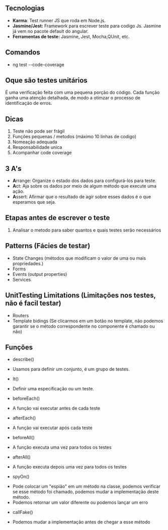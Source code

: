 ## Tecnologias
- **Karma**: Test runner JS que roda em Node.js.
- **Jasmine/Jest:** Framework para escrever teste para codigo Js. Jasmine já vem no pacote default do angular.
- **Ferramentas de teste:** Jasmine, Jest, Mocha,QUnit, etc.

## Comandos
- ng test --code-coverage

## Oque são testes unitários
É uma verificação feita com uma pequena porção do  código.
Cada função ganha uma atenção detalhada, de modo a otimzar o processo de identificação de erros.

## Dicas
1. Teste não pode ser frágil
2. Funções pequenas / metodos (máximo 10 linhas de codigo)
3. Nomeação adequada
4. Responsabilidade unica
5. Acompanhar code coverage

## 3 A's
- **A**rrange: Organize o estado dos dados para configurá-los para teste.
- **A**ct: Aja sobre os dados por meio de algum método que execute uma ação.
- **A**ssert: Afirmar que o resultado de agir sobre esses dados é o que esperamos que seja.

## Etapas antes de escrever o teste
1. Analisar o metodo para saber quantos e quais testes serão necessários 

## Patterns (Fácies de testar)
* State Changes (métodos que modificam o valor de uma ou mais propriedades.)
* Forms
* Events (output properties)
* Services

## UnitTesting Limitations (Limitações nos testes, não é facil testar)
* Routers
* Template bidings (Se clicarmos em um botão no template, não podemos garantir se o método correspondente no componente é chamado ou não)

## Funções
* describe()
- Usamos para definir um conjunto, é um grupo de testes.

* It()
- Definir uma especificação ou um teste.

* beforeEach()
- A função vai executar antes de cada teste

* afterEach()
- A função vai executar após cada teste

* beforeAll()
- A função executa uma vez para todos os testes

* afterAll()
- A função executa depois uma vez para todos os testes

* spyOn()
- Pode colocar um "espião" em um método na classe, podemos verificar se esse método foi chamado, podemos mudar a implementação deste método.
- Podemos retornar um valor diferente ou podemos lançar um erro

* callFake()
- Podemos mudar a implementação antes de chegar a esse método